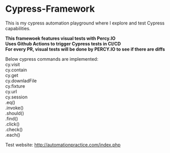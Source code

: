 # Cypress-Framework
This is my cypress automation playground where I explore and test Cypress capabilities.

**This framewoek features visual tests with Percy.IO**  
**Uses Github Actions to trigger Cypress tests in CI/CD**  
**For every PR, visual tests will be done by PERCY.IO to see if there are diffs**  

Below cypress commands are implemented:  
    cy.visit  
    cy.contain  
    cy.get  
    cy.downladFile  
    cy.fixture  
    cy.url  
    cy.session  
    .eq()  
    .invoke()  
    .should()  
    .find()  
    .click()  
    .check()  
    .each()




Test website:
http://automationpractice.com/index.php
